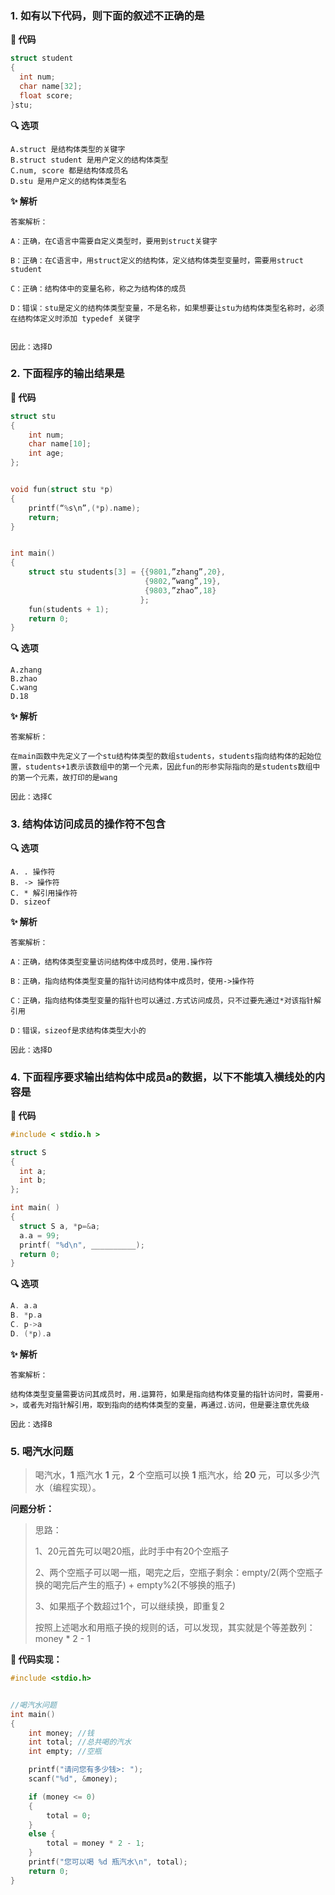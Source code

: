 ### 1. 如有以下代码，则下面的叙述不正确的是

**📃 代码**

```c
struct student
{
  int num;
  char name[32];
  float score;
}stu;
```

**🔍 选项**

```
A.struct 是结构体类型的关键字
B.struct student 是用户定义的结构体类型
C.num, score 都是结构体成员名
D.stu 是用户定义的结构体类型名
```

**✨ 解析**

```
答案解析：

A：正确，在C语言中需要自定义类型时，要用到struct关键字

B：正确：在C语言中，用struct定义的结构体，定义结构体类型变量时，需要用struct student

C：正确：结构体中的变量名称，称之为结构体的成员

D：错误：stu是定义的结构体类型变量，不是名称，如果想要让stu为结构体类型名称时，必须在结构体定义时添加 typedef 关键字

  
因此：选择D
```



### 2. 下面程序的输出结果是

**📃 代码**

```c
struct stu
{
    int num;
    char name[10];
    int age;
};


void fun(struct stu *p)
{
	printf(“%s\n”,(*p).name);
	return;
}


int main()
{
	struct stu students[3] = {{9801,”zhang”,20},
							  {9802,”wang”,19},
                              {9803,”zhao”,18}
                             };
    fun(students + 1);
	return 0;
}
```

**🔍 选项**

```
A.zhang
B.zhao
C.wang
D.18
```

**✨ 解析**

```
答案解析：

在main函数中先定义了一个stu结构体类型的数组students，students指向结构体的起始位置，students+1表示该数组中的第一个元素，因此fun的形参实际指向的是students数组中的第一个元素，故打印的是wang

因此：选择C
```



### 3. 结构体访问成员的操作符不包含

**🔍 选项**

```
A. . 操作符
B. -> 操作符
C. * 解引用操作符
D. sizeof
```

**✨ 解析**

```
答案解析：

A：正确，结构体类型变量访问结构体中成员时，使用.操作符

B：正确，指向结构体类型变量的指针访问结构体中成员时，使用->操作符

C：正确，指向结构体类型变量的指针也可以通过.方式访问成员，只不过要先通过*对该指针解引用

D：错误，sizeof是求结构体类型大小的

因此：选择D
```



### 4. 下面程序要求输出结构体中成员a的数据，以下不能填入横线处的内容是

**📃 代码**

```c
#include < stdio.h >

struct S
{ 
  int a;
  int b; 
};

int main( )
{ 
  struct S a, *p=&a;
  a.a = 99;
  printf( "%d\n", __________);
  return 0;
}
```

**🔍 选项**

```c
A. a.a
B. *p.a
C. p->a
D. (*p).a
```

**✨ 解析**

```
答案解析：

结构体类型变量需要访问其成员时，用.运算符，如果是指向结构体变量的指针访问时，需要用->，或者先对指针解引用，取到指向的结构体类型的变量，再通过.访问，但是要注意优先级

因此：选择B
```



### 5. 喝汽水问题

>喝汽水，**1** 瓶汽水 **1** 元，**2** 个空瓶可以换 **1** 瓶汽水，给 **20** 元，可以多少汽水（编程实现）。

**问题分析：**

>思路：
>
>1、20元首先可以喝20瓶，此时手中有20个空瓶子
>
>2、两个空瓶子可以喝一瓶，喝完之后，空瓶子剩余：empty/2(两个空瓶子换的喝完后产生的瓶子) + empty%2(不够换的瓶子)
>
>3、如果瓶子个数超过1个，可以继续换，即重复2
>
>按照上述喝水和用瓶子换的规则的话，可以发现，其实就是个等差数列：money * 2 - 1

**📝 代码实现：**

```c
#include <stdio.h>


//喝汽水问题
int main()
{
	int money; //钱
	int total; //总共喝的汽水
	int empty; //空瓶

	printf("请问您有多少钱>: ");
	scanf("%d", &money);

	if (money <= 0)
	{
		total = 0;
	}
	else {
		total = money * 2 - 1;
	}
	printf("您可以喝 %d 瓶汽水\n", total);
	return 0;
}
```













